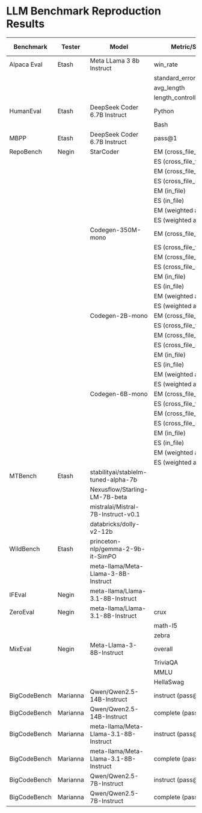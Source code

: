 # LLM Benchmark Reproduction Results

| Benchmark   | Tester  | Model                                   | Metric/Score                  | Our Results                    | Reported Results              |
|-------------|---------|-----------------------------------------|-------------------------------|--------------------------------|------------------------------|
| Alpaca Eval | Etash   | Meta LLama 3 8b Instruct                | win_rate                      | 24.04                          | 22.57                        |
|             |         |                                         | standard_error                | 1.27                           | 1.26                         |
|             |         |                                         | avg_length                    | 1937                           | 1899                         |
|             |         |                                         | length_controlled_winrate     | 24.24                          | 22.92                        |
| HumanEval   | Etash   | DeepSeek Coder 6.7B Instruct            | Python                        | 0.798                          | 78.9%                        |
|             |         |                                         | Bash                          | 0.354                          | 36.7%                        |
| MBPP        | Etash   | DeepSeek Coder 6.7B Instruct            | pass@1                        | 0.64                           | 65.4%                        |
| RepoBench   | Negin   | StarCoder                               | EM (cross_file_first)         | 28.0                           | 28.0                         |
|             |         |                                         | ES (cross_file_first)         | 67.37                          | 69.6                         |
|             |         |                                         | EM (cross_file_random)        | 37.08                          | 37.3                         |
|             |         |                                         | ES (cross_file_random)        | 71.28                          | 73.69                        |
|             |         |                                         | EM (in_file)                  | 34.17                          | 33.8                         |
|             |         |                                         | ES (in_file)                  | 70.46                          | 72.37                        |
|             |         |                                         | EM (weighted avg)             | 31.69                          | 31.69                        |
|             |         |                                         | ES (weighted avg)             | 69.09                          | 71.2                         |
|             |         | Codegen-350M-mono                       | EM (cross_file_first)         | 15.27                          | 15.14                        |
|             |         |                                         | ES (cross_file_first)         | 58.03                          | 60.1                         |
|             |         |                                         | EM (cross_file_random)        | 27.7                           | 27.7                         |
|             |         |                                         | ES (cross_file_random)        | 67.33                          | 68.9                         |
|             |         |                                         | EM (in_file)                  | 25.11                          | 25.2                         |
|             |         |                                         | ES (in_file)                  | 66.28                          | 67.8                         |
|             |         |                                         | EM (weighted avg)             | 22.12                          | 20.7                         |
|             |         |                                         | ES (weighted avg)             | 62.9                           | 64.2                         |
|             |         | Codegen-2B-mono                         | EM (cross_file_first)         | 22.12                          | 22.1                         |
|             |         |                                         | ES (cross_file_first)         | 62.9                           | 64.9                         |
|             |         |                                         | EM (cross_file_random)        | 34.18                          | 34.4                         |
|             |         |                                         | ES (cross_file_random)        | 71.12                          | 72.6                         |
|             |         |                                         | EM (in_file)                  | 31.14                          | 31.2                         |
|             |         |                                         | ES (in_file)                  | 69.61                          | 70.93                        |
|             |         |                                         | EM (weighted avg)             | 27.26                          | 27.3                         |
|             |         |                                         | ES (weighted avg)             | 66.57                          | 68.3                         |
|             |         | Codegen-6B-mono                         | EM (cross_file_first)         | 26.81                          | 26.9                         |
|             |         |                                         | ES (cross_file_first)         | 66.23                          | 67.9                         |
|             |         |                                         | EM (cross_file_random)        | 38.28                          | 38.3                         |
|             |         |                                         | ES (cross_file_random)        | 73.34                          | 74.5                         |
|             |         |                                         | EM (in_file)                  | 34.9                           | 34.96                        |
|             |         |                                         | ES (in_file)                  | 71.21                          | 72.59                        |
|             |         |                                         | EM (weighted avg)             | 31.56                          | 31.67                        |
|             |         |                                         | ES (weighted avg)             | 69.16                          | 70.68                        |
| MTBench     | Etash   | stabilityai/stablelm-tuned-alpha-7b     |                               | 1.0                            | 2.75                         |
|             |         | Nexusflow/Starling-LM-7B-beta           |                               | 7.69                           | 8.12                         |
|             |         | mistralai/Mistral-7B-Instruct-v0.1      |                               | 6.65                           | 6.84                         |
|             |         | databricks/dolly-v2-12b                 |                               | 1.087                          | 3.28                         |
| WildBench   | Etash   | princeton-nlp/gemma-2-9b-it-SimPO       |                               | 5.083                          | 5.33                         |
|             |         | meta-llama/Meta-Llama-3-8B-Instruct     |                               | 3.27                           | 2.92                         |
| IFEval      | Negin   | meta-llama/Llama-3.1-8B-Instruct        |                               | 79.1                           | 80.4                         |
| ZeroEval    | Negin   | meta-llama/Llama-3.1-8B-Instruct        |crux                           | 40.75                          | 39.88                        |
|             |         |                                         |math-l5                        | 24.69                          | 22.19                        |
|             |         |                                         |zebra                          | 11.70                          | 12.8                         |
| MixEval     | Negin   | Meta-Llama-3-8B-Instruct                | overall                       | 0.730                          | 75.0                         |
|             |         |                                         | TriviaQA                      | 0.675                          | 71.7                         |
|             |         |                                         | MMLU                          | 0.713                          | 71.9                         |
|             |         |                                         | HellaSwag                     | 0.663                          | 65.7                         |
| BigCodeBench   | Marianna   | Qwen/Qwen2.5-14B-Instruct           | instruct (pass@1)                       | 41.5                         | 39.8                       |
| BigCodeBench   | Marianna   | Qwen/Qwen2.5-14B-Instruct           | complete (pass@1)                       | 52.6                         | 52.2                       |
| BigCodeBench   | Marianna   | meta-llama/Meta-Llama-3.1-8B-Instruct          | instruct (pass@1)                       | 30.7                         | 32.8                      |
| BigCodeBench   | Marianna   | meta-llama/Meta-Llama-3.1-8B-Instruct          | complete (pass@1)                       | 41.9                         | 40.5                     |
| BigCodeBench   | Marianna   | Qwen/Qwen2.5-7B-Instruct          | instruct (pass@1)                       | 35.2                        | 37.6                     |
| BigCodeBench   | Marianna   | Qwen/Qwen2.5-7B-Instruct         | complete (pass@1)                       | 46.7                         | 46.1                     |